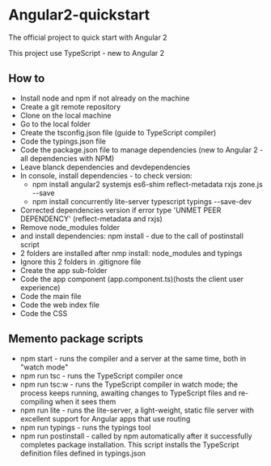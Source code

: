 # Angular2-quickstart
The official project to quick start with Angular 2

This project use TypeScript - new to Angular 2

## How to
- Install node and npm if not already on the machine
- Create a git remote repository
- Clone on the local machine
- Go to the local folder
- Create the tsconfig.json file (guide to TypeScript compiler)
- Code the typings.json file
- Code the package.json file to manage dependencies (new to Angular 2 - all dependencies with NPM)
- Leave blanck dependencies and devdependencies
- In console, install dependencies - to check version:
    - npm install angular2 systemjs es6-shim reflect-metadata rxjs zone.js --save
    - npm install concurrently lite-server typescript typings --save-dev
- Corrected dependencies version if error type 'UNMET PEER DEPENDENCY' (reflect-metadata and rxjs)
- Remove node_modules folder
- and install dependencies: npm install - due to the call of postinstall script
- 2 folders are installed after nmp install: node_modules and typings
- Ignore this 2 folders in .gitignore file
- Create the app sub-folder
- Code the app component (app.component.ts)(hosts the client user experience)
- Code the main file
- Code the web index file
- Code the CSS

## Memento package scripts
- npm start - runs the compiler and a server at the same time, both in "watch mode"
- npm run tsc - runs the TypeScript compiler once
- npm run tsc:w - runs the TypeScript compiler in watch mode; the process keeps running, awaiting changes to TypeScript files and re-compiling when it sees them
- npm run lite - runs the lite-server, a light-weight, static file server with excellent support for Angular apps that use routing
- npm run typings - runs the typings tool
- npm run postinstall - called by npm automatically after it successfully completes package installation. This script installs the TypeScript definition files defined in typings.json

